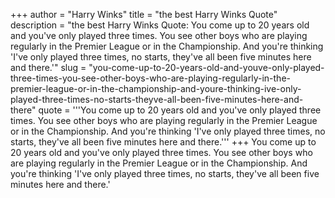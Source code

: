 +++
author = "Harry Winks"
title = "the best Harry Winks Quote"
description = "the best Harry Winks Quote: You come up to 20 years old and you've only played three times. You see other boys who are playing regularly in the Premier League or in the Championship. And you're thinking 'I've only played three times, no starts, they've all been five minutes here and there.'"
slug = "you-come-up-to-20-years-old-and-youve-only-played-three-times-you-see-other-boys-who-are-playing-regularly-in-the-premier-league-or-in-the-championship-and-youre-thinking-ive-only-played-three-times-no-starts-theyve-all-been-five-minutes-here-and-there"
quote = '''You come up to 20 years old and you've only played three times. You see other boys who are playing regularly in the Premier League or in the Championship. And you're thinking 'I've only played three times, no starts, they've all been five minutes here and there.'''
+++
You come up to 20 years old and you've only played three times. You see other boys who are playing regularly in the Premier League or in the Championship. And you're thinking 'I've only played three times, no starts, they've all been five minutes here and there.'
